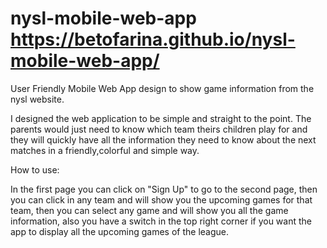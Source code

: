 # nysl-mobile-web-app                           https://betofarina.github.io/nysl-mobile-web-app/
User Friendly Mobile Web App design to show game information from the nysl website.

I designed the web application to be simple and straight to the point. The parents would just need to know which team theirs children play for and they will quickly have all the information they need to know about the next matches in a friendly,colorful and simple way. 

How to use:

In the first page you can click on "Sign Up" to go to the second page, then you can click in any team and will show you the upcoming games for that team, then you can select any game and will show you all the game information, also you have a switch in the top right corner if you want the app to display all the upcoming games of the league.
